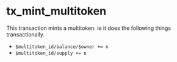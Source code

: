 # tx_mint_multitoken

This transaction mints a multitoken. ie it does the following things transactionally.

- `$multitoken_id/balance/$owner += n`
- `$multitoken_id/supply += n`
